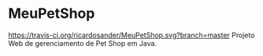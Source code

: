 # MeuPetShop
https://travis-ci.org/ricardosander/MeuPetShop.svg?branch=master
Projeto Web de gerenciamento de Pet Shop em Java.
